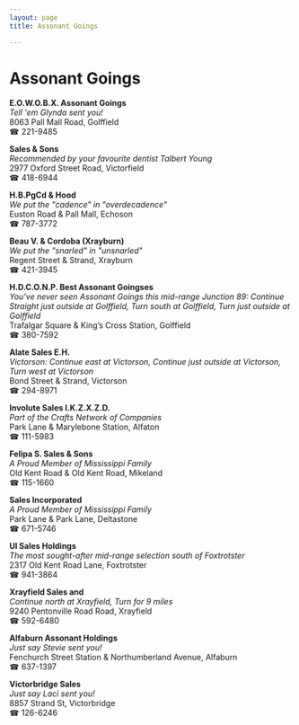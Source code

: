 ```yaml
---
layout: page 
title: Assonant Goings

---
```



# Assonant Goings


 **E.O.W.O.B.X. Assonant Goings**  
_Tell 'em Glynda sent you!_  
8063 Pall Mall Road, Golffield  
☎ 221-9485

**Sales & Sons**  
_Recommended by your favourite dentist Talbert Young_  
2977 Oxford Street Road, Victorfield  
☎ 418-6944

**H.B.PgCd & Hood**  
_We put the "cadence" in "overdecadence"_  
Euston Road & Pall Mall, Echoson  
☎ 787-3772

**Beau V. & Cordoba (Xrayburn)**  
_We put the "snarled" in "unsnarled"_  
Regent Street & Strand, Xrayburn  
☎ 421-3945

**H.D.C.O.N.P. Best Assonant Goingses**  
_You've never seen Assonant Goings this mid-range 
Junction 89: Continue Straight just outside at Golffield, Turn south at Golffield, Turn just outside at Golffield_  
Trafalgar Square & King’s Cross Station, Golffield  
☎ 380-7592

**Alate Sales E.H.**  
_Victorson: Continue east at Victorson, Continue just outside at Victorson, Turn west at Victorson_  
Bond Street & Strand, Victorson  
☎ 294-8971

**Involute Sales I.K.Z.X.Z.D.**  
_Part of the Crafts Network of Companies_  
Park Lane & Marylebone Station, Alfaton  
☎ 111-5983

**Felipa S. Sales & Sons**  
_A Proud Member of Mississippi Family_  
Old Kent Road & Old Kent Road, Mikeland  
☎ 115-1660

**Sales Incorporated**  
_A Proud Member of Mississippi Family_  
Park Lane & Park Lane, Deltastone  
☎ 671-5746

**Ul Sales Holdings**  
_The most sought-after mid-range selection south of Foxtrotster_  
2317 Old Kent Road Lane, Foxtrotster  
☎ 941-3864

**Xrayfield Sales and**  
_Continue north at Xrayfield, Turn for 9 miles_  
9240 Pentonville Road Road, Xrayfield  
☎ 592-6480

**Alfaburn Assonant Holdings**  
_Just say Stevie sent you!_  
Fenchurch Street Station & Northumberland Avenue, Alfaburn  
☎ 637-1397

**Victorbridge Sales**  
_Just say Laci sent you!_  
8857 Strand St, Victorbridge  
☎ 126-6246

